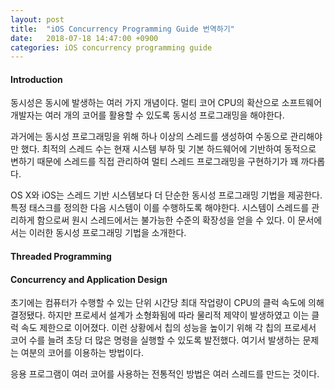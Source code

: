 ```yaml
---
layout: post
title:  "iOS Concurrency Programming Guide 번역하기"
date:   2018-07-18 14:47:00 +0900
categories: iOS concurrency programming guide
---
```


#### Introduction

동시성은 동시에 발생하는 여러 가지 개념이다. 멀티 코어 CPU의 확산으로 소프트웨어 개발자는 여러 개의 코어를 활용할 수 있도록 동시성 프로그래밍을 해야한다.

과거에는 동시성 프로그래밍을 위해 하나 이상의 스레드를 생성하여 수동으로 관리해야만 했다. 최적의 스레드 수는 현재 시스템 부하 및 기본 하드웨어에 기반하여 동적으로 변하기 때문에 스레드를 직접 관리하여 멀티 스레드 프로그래밍을 구현하기가 꽤 까다롭다.

OS X와 iOS는 스레드 기반 시스템보다 더 단순한 동시성 프로그래밍 기법을 제공한다. 특정 태스크를 정의한 다음 시스템이 이를 수행하도록 해야한다. 시스템이 스레드를 관리하게 함으로써 원시 스레드에서는 불가능한 수준의 확장성을 얻을 수 있다. 이 문서에서는 이러한 동시성 프로그래밍 기법을 소개한다.

#### Threaded Programming



#### Concurrency and Application Design

초기에는 컴퓨터가 수행할 수 있는 단위 시간당 최대 작업량이 CPU의 클럭 속도에 의해 결정됐다. 하지만 프로세서 설계가 소형화됨에 따라 물리적 제약이 발생하였고 이는 클럭 속도 제한으로 이어졌다. 이런 상황에서 칩의 성능을 높이기 위해 각 칩의 프로세서 코어 수를 늘려 초당 더 많은 명령을 실행할 수 있도록 발전했다. 여기서 발생하는 문제는 여분의 코어를 이용하는 방법이다.

응용 프로그램이 여러 코어를 사용하는 전통적인 방법은 여러 스레드를 만드는 것이다.
